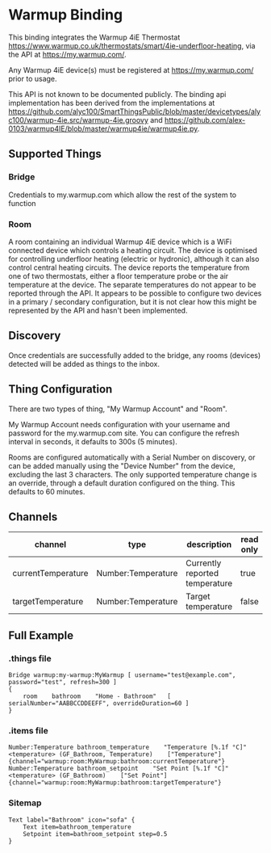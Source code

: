 # Warmup Binding

This binding integrates the Warmup 4iE Thermostat https://www.warmup.co.uk/thermostats/smart/4ie-underfloor-heating, via the API at https://my.warmup.com/.

Any Warmup 4iE device(s) must be registered at https://my.warmup.com/ prior to usage.

This API is not known to be documented publicly. The binding api implementation has been derived from the implementations at https://github.com/alyc100/SmartThingsPublic/blob/master/devicetypes/alyc100/warmup-4ie.src/warmup-4ie.groovy and https://github.com/alex-0103/warmup4IE/blob/master/warmup4ie/warmup4ie.py. 

## Supported Things

### Bridge

Credentials to my.warmup.com which allow the rest of the system to function

### Room

A room containing an individual Warmup 4iE device which is a WiFi connected device which controls a heating circuit. 
The device is optimised for controlling underfloor heating (electric or hydronic), although it can also control central heating circuits.
The device reports the temperature from one of two thermostats, either a floor temperature probe or the air temperature at the device.
The separate temperatures do not appear to be reported through the API. It appears to be possible to configure two devices in a primary / secondary configuration, but it is not clear how this might be represented by the API and hasn't been implemented.

## Discovery

Once credentials are successfully added to the bridge, any rooms (devices) detected will be added as things to the inbox.

## Thing Configuration

There are two types of thing, "My Warmup Account" and "Room".

My Warmup Account needs configuration with your username and password for the my.warmup.com site. You can configure the refresh interval in seconds, it defaults to 300s (5 minutes).

Rooms are configured automatically with a Serial Number on discovery, or can be added manually using the "Device Number" from the device, excluding the last 3 characters. The only supported temperature change is an override, through a default duration configured on the thing. This defaults to 60 minutes.

## Channels

| channel  | type   | description                  | read only |
| --------- | -------- | ------------------------------ | ----------- |
| currentTemperature | Number:Temperature | Currently reported temperature | true |
| targetTemperature | Number:Temperature | Target temperature | false |

## Full Example

### .things file

```
Bridge warmup:my-warmup:MyWarmup [ username="test@example.com", password="test", refresh=300 ]
{
    room    bathroom    "Home - Bathroom"   [ serialNumber="AABBCCDDEEFF", overrideDuration=60 ]
}
```

### .items file

```
Number:Temperature bathroom_temperature    "Temperature [%.1f °C]" <temperature> (GF_Bathroom, Temperature)    ["Temperature"] {channel="warmup:room:MyWarmup:bathroom:currentTemperature"}
Number:Temperature bathroom_setpoint    "Set Point [%.1f °C]" <temperature> (GF_Bathroom)    ["Set Point"] {channel="warmup:room:MyWarmup:bathroom:targetTemperature"}
```

### Sitemap

```
Text label="Bathroom" icon="sofa" {
    Text item=bathroom_temperature
    Setpoint item=bathroom_setpoint step=0.5
}
```
